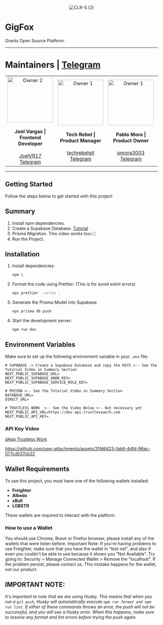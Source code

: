 <p align="center"> <img src="https://github.com/user-attachments/assets/25cfd5b8-e303-4af6-920e-e42d1ac8d418" alt="CLR-S (2)"> </p>

# GigFox

Grants Open Source Platform.

---

# Maintainers | [Telegram](https://t.me/gigifox25)

<table align="center">
  <tr>
    <td align="center">
      <img src="https://github.com/user-attachments/assets/e245e8af-6f6f-4a0a-a37f-df132e9b4986" alt="Owner 2" width="150" />
      <br /><br />
      <strong>Joel Vargas | Frontend Developer</strong>
      <br /><br />
      <a href="https://github.com/JoelVR17" target="_blank">JoelVR17</a>
      <br />
      <a href="https://t.me/joelvr20" target="_blank">Telegram</a>
    </td>
    <td align="center">
      <img src="https://github.com/user-attachments/assets/6b97e15f-9954-47d0-81b5-49f83bed5e4b" alt="Owner 1" width="150" />
      <br /><br />
      <strong>Tech Rebel | Product Manager</strong>
      <br /><br />
      <a href="https://github.com/techrebelgit" target="_blank">techrebelgit</a>
      <br />
      <a href="https://t.me/Tech_Rebel" target="_blank">Telegram</a>
    </td>
    <td align="center">
      <img src="https://github.com/user-attachments/assets/447fd30d-25a6-46b9-9597-b6046581a06c" alt="Owner 1" width="150" />
      <br /><br />
      <strong>Pablo Mora | Product Owner</strong>
      <br /><br />
      <a href="https://github.com/pmora3003" target="_blank">pmora3003</a>
      <br />
      <a href="https://t.me/pablomora3003" target="_blank">Telegram</a>
    </td>
    <td align="center">
      <img src="https://github.com/user-attachments/assets/927ca8ad-f3ee-40a2-b48c-c3699cc0948c" alt="Owner 1" width="150" />
      <br /><br />
      <strong>Marco Araya | Backend Developer</strong>
      <br /><br />
      <a href="https://github.com/coxmar23" target="_blank">coxmars</a>
      <br />
      <a href="https://t.me/coxmar23" target="_blank">Telegram</a>
    </td>
  </tr>
</table>

---

## Getting Started

Follow the steps below to get started with this project:

## Summary

1. Install npm dependencies.
2. Create a Supabase Database. [Tutorial](https://youtu.be/jA2-IwR0zjk)
3. Prisma Migration. This video works too👆🏼
4. Run the Project.

## Installation

1. Install dependencies:

   ```bash
   npm i
   ```

2. Format the code using Prettier: (This is for avoid eslint errors)

   ```bash
   npx prettier --write .
   ```

3. Generate the Prisma Model into Supabase

   ```bash
   npx prisma db push
   ```

4. Start the development server:

   ```bash
   npm run dev
   ```

## Environment Variables

Make sure to set up the following environment variable in your `.env` file:

```
# SUPABASE -> Create a Supabase Database and copy the KEYS <-- See the Tutorial Video in Summary Section
NEXT_PUBLIC_SUPABASE_URL=
NEXT_PUBLIC_SUPABASE_ANON_KEY=
NEXT_PUBLIC_SUPABASE_SERVICE_ROLE_KEY=

# PRISMA <-- See the Tutorial Video in Summary Section
DATABASE_URL=
DIRECT_URL=

# TRUSTLESS WORK  <-- See the Video Below <-- Not necessary yet
NEXT_PUBLIC_API_URL=https://dev.api.trustlesswork.com
NEXT_PUBLIC_API_KEY=
```

### API Key Video

[dApp Trustless Work](https://dapp.trustlesswork.com)

https://github.com/user-attachments/assets/31fd6423-fab8-4dfd-96ac-077cd537cb22

## Wallet Requirements

To use this project, you must have one of the following wallets installed:

- **Freighter**
- **Albedo**
- **xBull**
- **LOBSTR**

These wallets are required to interact with the platform.

### How to use a Wallet

You should use Chrome, Brave or Firefox browser, please install any of the wallets that were listen before.
Important Note: If you're having problems to use Freighter, make sure that you have the wallet in "test net", and also if even you couldn't be able to use because it shows you "Not Available". Try going to: Security > Manage Connected Wallet > Remove the "localhost". If the problem persist, please contact us. This mistake happens for the wallet, not our product.

## IMPORTANT NOTE:

_It's important to note that we are using Husky. This means that when you run a `git push`, Husky will automatically execute `npm run format and npm run lint`. If either of these commands throws an error, the push will not be successful, and you will see a Husky error. When this happens, make sure to resolve any format and lint errors before trying the push again._
